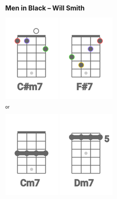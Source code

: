 ## Men in Black – Will Smith

![C#m7](https://raw.githubusercontent.com/Capevace/ukulele-chords/main/svgs/C%23m7.svg) ![F#7](https://raw.githubusercontent.com/Capevace/ukulele-chords/main/svgs/F%237.svg)

or

![Cm7-2](https://raw.githubusercontent.com/Capevace/ukulele-chords/main/svgs/Cm7-2.svg) ![Dm7-2](https://raw.githubusercontent.com/Capevace/ukulele-chords/main/svgs/Dm7-2.svg)
